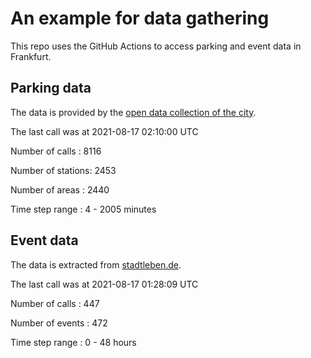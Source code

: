 # An example for data gathering

This repo uses the GitHub Actions to access parking and event data in Frankfurt.

## Parking data
The data is provided by the [open data collection of the city](https://www.offenedaten.frankfurt.de/).

The last call was at 2021-08-17 02:10:00 UTC

Number of calls   : 8116

Number of stations: 2453

Number of areas   : 2440

Time step range   :    4 - 2005 minutes


## Event data
The data is extracted from [stadtleben.de](https://stadtleben.de/frankfurt/).

The last call was at 2021-08-17 01:28:09 UTC

Number of calls   : 447

Number of events  : 472

Time step range   :   0 -  48 hours

